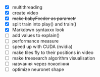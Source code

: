 - [x] multithreading
- [x] create video
- [x] ~~make babyFeeder as parametr~~
- [x] split train into play() and train()
- [x] Markdown syntaxxx look 
- [ ] add values to explain()
- [ ] performance measure
- [ ] speed up with CUDA (nvidia)
- [ ] make tiles fly to their positions in video
- [ ] make treesearch algorithm visualisation
- [ ] навчання через покоління 
- [ ] optimize neuronet shape 
